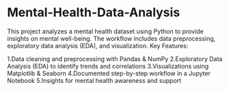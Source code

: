 ﻿# Mental-Health-Data-Analysis

This project analyzes a mental health dataset using Python to provide insights on mental well-being. The workflow includes data preprocessing, exploratory data analysis (EDA), and visualization.
Key Features:

1.Data cleaning and preprocessing with Pandas & NumPy
2.Exploratory Data Analysis (EDA) to identify trends and correlations
3.Visualizations using Matplotlib & Seaborn
4.Documented step-by-step workflow in a Jupyter Notebook
5.Insights for mental health awareness and support
